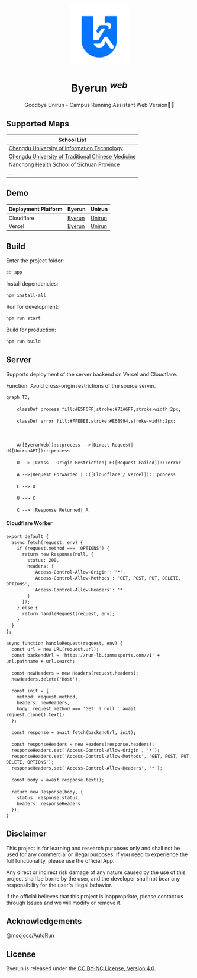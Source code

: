 <p align="center">
  <a href="https://byerun.pages.dev" target="_blank" rel="noopener noreferrer">
    <img width="160" height="160" src="./app/public/favicon.ico" alt="Byerun">
  </a>
</p>

<h1 align="center"/>Byerun <sup><em>web</em></sup></h1>

<p align="center">
Goodbye Unirun - Campus Running Assistant Web Version🏃‍♂️
</p>


## Supported Maps

| School List |
| --- |
| [Chengdu University of Information Technology](https://cuit.edu.cn/) |
| [Chengdu University of Traditional Chinese Medicine](https://cdutcm.edu.cn/) |
| [Nanchong Health School of Sichuan Province](http://www.ncwsxx.com/) |
| ... |


## Demo

| Deployment Platform | Byerun | Unirun |
| --- | --- | --- |
| Cloudflare | [Byerun](https://byerun.pages.dev) | [Unirun](https://unirun.pages.dev) |
| Vercel | [Byerun](https://byerun.vercel.app) | [Unirun](https://unirun.vercel.app) |


## Build

Enter the project folder:

```bash
cd app
```

Install dependencies:

```bash
npm install-all
```

Run for development:

```bash
npm run start
```

Build for production:

```bash
npm run build
```


## Server

Supports deployment of the server backend on Vercel and Cloudflare.

Function: Avoid cross-origin restrictions of the source server.

```mermaid
graph TD;

    classDef process fill:#E5F6FF,stroke:#73A6FF,stroke-width:2px;

    classDef error fill:#FFEBEB,stroke:#E68994,stroke-width:2px;



    A([ByerunWeb]):::process -->|Direct Request| U([UnirunAPI]):::process

    U --> |Cross - Origin Restriction| E([Request Failed]):::error

    A -->|Request Forwarded | C([Cloudflare / Vercel]):::process

    C --> U

    U --> C

    C --> |Response Returned| A
```

#### Cloudflare Worker
```
export default {
  async fetch(request, env) {
    if (request.method === 'OPTIONS') {
      return new Response(null, {
        status: 200,
        headers: {
          'Access-Control-Allow-Origin': '*',
          'Access-Control-Allow-Methods': 'GET, POST, PUT, DELETE, OPTIONS',
          'Access-Control-Allow-Headers': '*'
        }
      });
    } else {
      return handleRequest(request, env);
    }
  }
};

async function handleRequest(request, env) {
  const url = new URL(request.url);
  const backendUrl = 'https://run-lb.tanmasports.com/v1' + url.pathname + url.search;

  const newHeaders = new Headers(request.headers);
  newHeaders.delete('Host');

  const init = {
    method: request.method,
    headers: newHeaders,
    body: request.method === 'GET' ? null : await request.clone().text()
  };

  const response = await fetch(backendUrl, init);

  const responseHeaders = new Headers(response.headers);
  responseHeaders.set('Access-Control-Allow-Origin', '*');
  responseHeaders.set('Access-Control-Allow-Methods', 'GET, POST, PUT, DELETE, OPTIONS');
  responseHeaders.set('Access-Control-Allow-Headers', '*');

  const body = await response.text();

  return new Response(body, {
    status: response.status,
    headers: responseHeaders
  });
}
```

## Disclaimer

This project is for learning and research purposes only and shall not be used for any commercial or illegal purposes. If you need to experience the full functionality, please use the official App.

Any direct or indirect risk damage of any nature caused by the use of this project shall be borne by the user, and the developer shall not bear any responsibility for the user's illegal behavior.

If the official believes that this project is inappropriate, please contact us through Issues and we will modify or remove it.

## Acknowledgements

[@msojocs/AutoRun](https://github.com/msojocs/AutoRun)

## License
Byerun is released under the [CC BY-NC License, Version 4.0](https://creativecommons.org/licenses/by-nc/4.0/).



